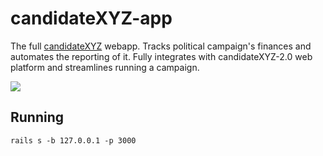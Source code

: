 # candidateXYZ-app

The full [candidateXYZ](https://candidatexyz.com) webapp. Tracks political campaign's finances and automates the reporting of it. Fully integrates with candidateXYZ-2.0 web platform and streamlines running a campaign.

![](https://s3.amazonaws.com/jakekinsella/candidatexyz-app.png)

## Running

`rails s -b 127.0.0.1 -p 3000`
